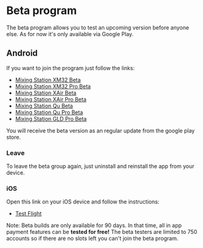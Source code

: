 # Beta program
The beta program allows you to test an upcoming version before anyone else.
As for now it's only available via Google Play.

## Android
If you want to join the program just follow the links:

- [Mixing Station XM32 Beta](https://play.google.com/apps/testing/com.davidgiga1993.mixingstation)
- [Mixing Station XM32 Pro Beta](https://play.google.com/apps/testing/com.davidgiga1993.mixingstationpro)
- [Mixing Station XAir Beta](https://play.google.com/apps/testing/com.davidgiga1993.mixingstation.xair)
- [Mixing Station XAir Pro Beta](https://play.google.com/apps/testing/com.davidgiga1993.mixingstation.xairpro)
- [Mixing Station Qu Beta](https://play.google.com/apps/testing/com.davidgiga1993.mixingstation.ah_qu)
- [Mixing Station Qu Pro Beta](https://play.google.com/apps/testing/com.davidgiga1993.mixingstation.ah_qupro)
- [Mixing Station GLD Pro Beta](https://play.google.com/apps/testing/com.davidgiga1993.mixingstation.ah_gldpro)

You will receive the beta version as an regular update from the google play store.

### Leave
To leave the beta group again, just uninstall and reinstall the app from your device.

### iOS
Open this link on your iOS device and follow the instructions:

- [Test Flight](https://testflight.apple.com/join/lsd9mugy)

Note: Beta builds are only available for 90 days. In that time, all in app payment features can be **tested for free!**
The beta testers are limited to 750 accounts so if there are no slots left you can't join the beta program.
